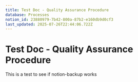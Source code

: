 ```yaml
---
title: Test Doc - Quality Assurance Procedure
database: Processes
notion_id: 23880979-7b42-800a-87b2-e160db9d0cf3
last_updated: 2025-07-26T22:44:06.722Z
---
```


# Test Doc - Quality Assurance Procedure


This is a test to see if notion-backup works

